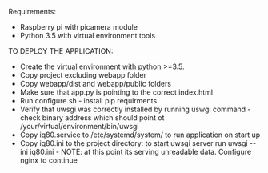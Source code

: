 
Requirements:
- Raspberry pi with picamera module
- Python 3.5 with virtual environment tools

TO DEPLOY THE APPLICATION:
- Create the virtual environment with python >=3.5.
- Copy project excluding webapp folder
- Copy webapp/dist and webapp/public folders 
- Make sure that app.py is pointing to the correct index.html 
- Run configure.sh - install pip requirments
- Verify that uwsgi was correctly installed by running uswgi command - check binary address which should point ot /your/virtual/environment/bin/uwsgi
- Copy iq80.service to /etc/systemd/system/ to run application on start up
- Copy iq80.ini to the project directory: to start uwsgi server run uwsgi --ini iq80.ini - NOTE: at this point its serving unreadable data. Configure nginx to continue


